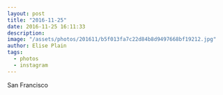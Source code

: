 ```yaml
---
layout: post
title: "2016-11-25"
date: 2016-11-25 16:11:33
description: 
image: "/assets/photos/201611/b5f013fa7c22d84b8d9497668bf19212.jpg"
author: Elise Plain
tags: 
  - photos
  - instagram
---
```


San Francisco
<p></p>

